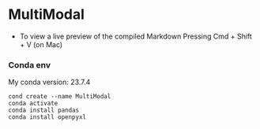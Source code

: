 # MultiModal

* To view a live preview of the compiled Markdown Pressing Cmd + Shift + V (on Mac) 

### Conda env

My conda version: 23.7.4

```
cond create --name MultiModal
conda activate
conda install pandas
conda install openpyxl
```
